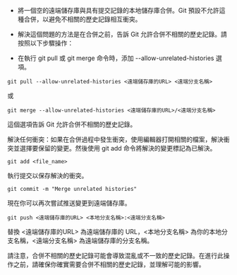 - 將一個空的遠端儲存庫與具有提交記錄的本地儲存庫合併。Git 預設不允許這種合併，以避免不相關的歷史記錄相互衝突。

- 解決這個問題的方法是在合併之前，告訴 Git 允許合併不相關的歷史記錄。請按照以下步驟操作：

- 在執行 git pull 或 git merge 命令時，添加 --allow-unrelated-histories 選項。

```
git pull --allow-unrelated-histories <遠端儲存庫的URL> <遠端分支名稱>
```
或
```
git merge --allow-unrelated-histories <遠端儲存庫的URL>/<遠端分支名稱>
```
這個選項告訴 Git 允許合併不相關的歷史記錄。

解決任何衝突：如果在合併過程中發生衝突，使用編輯器打開相關的檔案，解決衝突並選擇要保留的變更。然後使用 git add 命令將解決的變更標記為已解決。

```
git add <file_name>
```
執行提交以保存解決的衝突。


```
git commit -m "Merge unrelated histories"
```
現在你可以再次嘗試推送變更到遠端儲存庫。


```
git push <遠端儲存庫的URL> <本地分支名稱>:<遠端分支名稱>
```
替換 <遠端儲存庫的URL> 為遠端儲存庫的 URL，<本地分支名稱> 為你的本地分支名稱，<遠端分支名稱> 為遠端儲存庫的分支名稱。

請注意，合併不相關的歷史記錄可能會導致混亂或不一致的歷史記錄。在進行此操作之前，請確保你確實需要合併不相關的歷史記錄，並理解可能的影響。